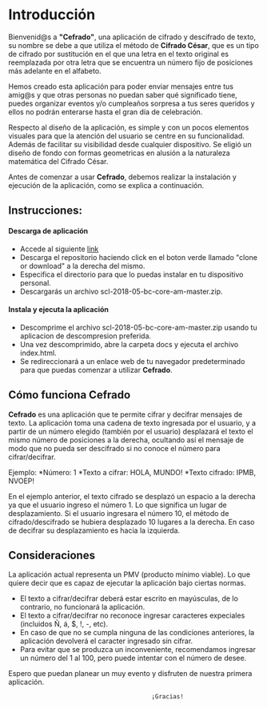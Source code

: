 # Introducción

Bienvenid@s a **"Cefrado"**, una aplicación de cifrado y descifrado de texto, su nombre se debe a que utiliza el método de **Cifrado César**, que es un tipo de cifrado por sustitución en el que una letra en el texto original es reemplazada por otra letra que se encuentra un número fijo de posiciones más adelante en el alfabeto.

Hemos creado esta aplicación para poder enviar mensajes entre tus amig@s y que otras personas no puedan saber qué significado tiene, puedes organizar eventos y/o cumpleaños sorpresa a tus seres queridos y ellos no podrán enterarse hasta el gran día de celebración. 

Respecto al diseño de la aplicación, es simple y con un pocos elementos visuales para que la atención del usuario se centre en su funcionalidad. Además de facilitar su visibilidad desde cualquier dispositivo.
Se eligió un diseño de fondo con formas geometricas en alusión a la naturaleza matemática del Cifrado César.

Antes de comenzar a usar **Cefrado**, debemos realizar la instalación y ejecución de la aplicación, como se explica a continuación.

## Instrucciones:
 
#### Descarga de aplicación

  * Accede al siguiente [link](https://github.com/floresdani/scl-2018-05-bc-core-am)
  * Descarga el repositorio haciendo click en el boton verde llamado "clone or download" a la derecha del mismo.
  * Especifica el directorio para que lo puedas instalar en tu dispositivo personal.
  * Descargarás un archivo scl-2018-05-bc-core-am-master.zip.

#### Instala y ejecuta la aplicación

  * Descomprime el archivo scl-2018-05-bc-core-am-master.zip usando tu aplicacion de descompresion preferida.
  * Una vez descomprimido, abre la carpeta docs y ejecuta el archivo index.html.
  * Se redireccionará a un enlace web de tu navegador predeterminado para que puedas comenzar a utilizar **Cefrado**.

## Cómo funciona Cefrado

**Cefrado** es una aplicación que te permite cifrar y decifrar mensajes de texto. 
La aplicación toma una cadena de texto ingresada por el usuario, y a partir de un número elegido (también por el usuario) desplazará el texto el mismo número de posiciones a la derecha, ocultando así el mensaje de modo que no pueda ser descifrado si no conoce el número para cifrar/decifrar.

Ejemplo: 
        *Número: 1
        *Texto a cifrar: HOLA, MUNDO!
        *Texto cifrado: IPMB, NVOEP!

En el ejemplo anterior, el texto cifrado se desplazó un espacio a la derecha ya que el usuario ingreso el número 1. Lo que significa un lugar de desplazamiento. 
Si el usuario ingresara el número 10, el método de cifrado/descifrado se hubiera desplazado 10 lugares a la derecha.
En caso de decifrar su desplazamiento es hacia la izquierda.

## Consideraciones

La aplicación actual representa un PMV (producto mínimo viable). Lo que quiere decir que es capaz de ejecutar la aplicación bajo ciertas normas.

* El texto a cifrar/decifrar deberá estar escrito en mayúsculas, de lo contrario, no funcionará la aplicación.
* El texto a cifrar/decifrar no reconoce ingresar caracteres expeciales (incluidos Ñ, á, $, !, -, etc).
* En caso de que no se cumpla ninguna de las condiciones anteriores, la aplicación devolverá el caracter ingresado sin cifrar.
* Para evitar que se produzca un inconveniente, recomendamos ingresar un número del 1 al 100, pero puede intentar con el número de desee.

Espero que puedan planear un muy evento y disfruten de nuestra primera aplicación.

                                            ¡Gracias!





